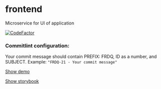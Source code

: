 # frontend
Microservice for UI of application

[![CodeFactor](https://www.codefactor.io/repository/github/geeks-academy/frontend/badge)](https://www.codefactor.io/repository/github/geeks-academy/frontend)


### Commitlint configuration:

Your commit message should contain PREFIX: FRDQ, ID as a number, and SUBJECT.
Example: ```"FRDQ-21 - Your commit message"```


[Show demo](https://geeks.academy/)

[Show storybook](https://geeks-academy.github.io/frontend)
